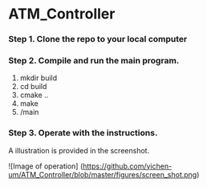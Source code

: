 # ATM_Controller

### Step 1. Clone the repo to your local computer

### Step 2. Compile and run the main program.
1. mkdir build
2. cd build
3. cmake ..
4. make
5. /main

### Step 3. Operate with the instructions.
A illustration is provided in the screenshot. 

![Image of operation]
(https://github.com/yichen-um/ATM_Controller/blob/master/figures/screen_shot.png)
